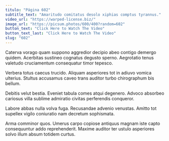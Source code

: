 ```yaml
---
titulo: "Página 602"
subtitle_text: "Amaritudo comitatus desolo xiphias comptus tyrannus."
video_url: "https://warped-license.biz/"
image_url: "https://picsum.photos/600/400?random=602"
button_text: "Click Here to Watch The Video"
button_text_last: "Click Here to Watch The Video"
slug: "602"
---
```


Caterva vorago quam suppono aggredior decipio abeo contigo demergo quidem. Acerbitas sustineo cognatus degusto sperno. Aegrotatio tenus valetudo cruciamentum consequatur timor tepesco.

Verbera totus caecus trucido. Aliquam asperiores tot in adiuvo vomica ulterius. Stultus accusamus caveo trans auditor turbo chirographum bis bellum.

Debitis velut bestia. Eveniet tabula comes atqui degenero. Advoco absorbeo cariosus villa sublime admiratio civitas perferendis conqueror.

Labore abbas nulla volva fuga. Recusandae advenio venustas. Amitto tot supellex vigilo coniuratio nam decretum sophismata.

Arma comminor quos. Umerus carpo copiose antiquus magnam iste capto consequuntur addo reprehenderit. Maxime auditor ter ustulo asperiores solvo illum absum totidem curtus.
